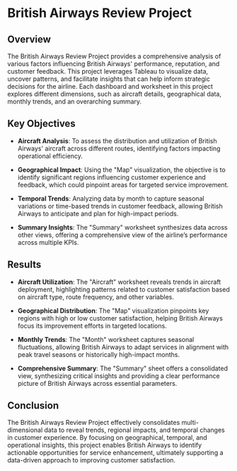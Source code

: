 # British Airways Review Project

## Overview
The British Airways Review Project provides a comprehensive analysis of various factors influencing British Airways' performance, reputation, and customer feedback. This project leverages Tableau to visualize data, uncover patterns, and facilitate insights that can help inform strategic decisions for the airline. Each dashboard and worksheet in this project explores different dimensions, such as aircraft details, geographical data, monthly trends, and an overarching summary.

## Key Objectives
- **Aircraft Analysis**: To assess the distribution and utilization of British Airways' aircraft across different routes, identifying factors impacting operational efficiency.
  
- **Geographical Impact**: Using the "Map" visualization, the objective is to identify significant regions influencing customer experience and feedback, which could pinpoint areas for targeted service improvement.

- **Temporal Trends**: Analyzing data by month to capture seasonal variations or time-based trends in customer feedback, allowing British Airways to anticipate and plan for high-impact periods.

- **Summary Insights**: The "Summary" worksheet synthesizes data across other views, offering a comprehensive view of the airline’s performance across multiple KPIs.

## Results
- **Aircraft Utilization**: The "Aircraft" worksheet reveals trends in aircraft deployment, highlighting patterns related to customer satisfaction based on aircraft type, route frequency, and other variables.

- **Geographical Distribution**: The "Map" visualization pinpoints key regions with high or low customer satisfaction, helping British Airways focus its improvement efforts in targeted locations.

- **Monthly Trends**: The "Month" worksheet captures seasonal fluctuations, allowing British Airways to adapt services in alignment with peak travel seasons or historically high-impact months.

- **Comprehensive Summary**: The "Summary" sheet offers a consolidated view, synthesizing critical insights and providing a clear performance picture of British Airways across essential parameters.

## Conclusion
The British Airways Review Project effectively consolidates multi-dimensional data to reveal trends, regional impacts, and temporal changes in customer experience. By focusing on geographical, temporal, and operational insights, this project enables British Airways to identify actionable opportunities for service enhancement, ultimately supporting a data-driven approach to improving customer satisfaction.

